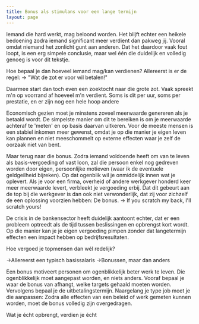 ```yaml
---
title: Bonus als stimulans voor een lange termijn
layout: page
---
```


Iemand die hard werkt, mag beloond worden. Het blijft echter een heikele bedoening zodra iemand significant meer verdient dan pakweg jij. Vooral omdat niemand het zonlicht gunt aan anderen. Dat het daardoor vaak fout loopt, is een erg simpele conclusie, maar wel één die duidelijk en volledig genoeg is voor dit tekstje.

Hoe bepaal je dan hoeveel iemand mag/kan verdienen? Allereerst is er de regel:
-> "Wat de zot er voor wil betalen!"

Daarmee start dan toch even een zoektocht naar die grote zot.
Vaak spreekt m'n op voorrand af hoeveel m'n verdient. Soms is dit per uur, soms per prestatie, en er zijn nog een hele hoop andere

Economisch gezien moet je minstens zoveel meerwaarde genereren als je betaald wordt. De simpelste manier om dit te bereiken is om je meerwaarde achteraf te 'meten' en op basis daarvan uitkeren. Voor de meeste mensen is een stabiel inkomen meer gewenst, omdat je op die manier je eigen leven kan plannen en niet meeschommelt op externe effecten waar je zelf de oorzaak niet van bent.

Maar terug naar die bonus. Zodra iemand voldoende heeft om van te leven als basis-vergoeding of vast loon, zal die persoon enkel nog gedreven worden door eigen, persoonlijke motieven (waar ik de eventuele geldgeilheid bijreken). Op dat ogenblik wil je onmiddelijk innen wat je oplevert. Als je voor een firma, overheid of andere werkgever honderd keer meer meerwaarde levert, verbleekt je vergoeding erbij. Dat dit gebeurt aan de top bij die werkgever is dan ook niet verwonderlijk, dat zij voor zichzelf de een oplossing voorzien hebben: De bonus.
-> If you scratch my back, I'll scratch yours!

De crisis in de bankensector heeft duidelijk aantoont echter, dat er een probleem optreedt als de tijd tussen beslissingen en opbrengst kort wordt. Op die manier kan je je eigen vergoeding pimpen zonder dat langetermijn effecten een impact hebben op bedrijfsresultaten.

Hoe vergoed je topmensen dan wél redelijk?

->Allereerst een typisch basissalaris
->Bonussen, maar dan anders

Een bonus motiveert personen om ogenblikkelijk beter werk te leven. Die ogenblikkelijk moet aangepast worden, en niets anders. Vooraf bepaal je waar de bonus van afhangt, welke targets gehaald moeten worden. Vervolgens bepaal je de uitbetalingstermijn. Naargelang je type job moet je die aanpassen: Zodra alle effecten van een beleid of werk gemeten kunnen worden, moet de bonus volledig zijn overgedragen.

Wat je écht opbrengt, verdien je écht
